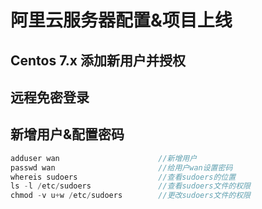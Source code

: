 # 阿里云服务器配置&项目上线 #

## Centos 7.x 添加新用户并授权 ##

## 远程免密登录 ##

## 新增用户&配置密码 

~~~JavaScript
adduser wan                      //新增用户
passwd wan                       //给用户wan设置密码
whereis sudoers                  //查看sudoers的位置
ls -l /etc/sudoers               //查看sudoers文件的权限
chmod -v u+w /etc/sudoers        //更改sudoers文件的权限
~~~

